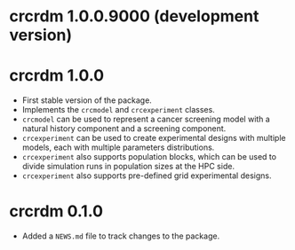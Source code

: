 # crcrdm 1.0.0.9000 (development version)

# crcrdm 1.0.0

* First stable version of the package.
* Implements the `crcmodel` and `crcexperiment` classes.
* `crcmodel` can be used to represent a cancer screening model with a natural history component and a screening component.
* `crcexperiment` can be used to create experimental designs with multiple models, each with multiple parameters distributions.
* `crcexperiment` also supports population blocks, which can be used to divide simulation runs in population sizes at the HPC side.
* `crcexperiment` also supports pre-defined grid experimental designs.

# crcrdm 0.1.0

* Added a `NEWS.md` file to track changes to the package.
